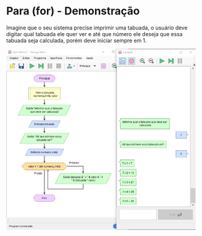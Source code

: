 # Para (for) - Demonstração

Imagine que o seu sistema precise imprimir uma tabuada, o usuário deve digitar qual tabuada ele quer ver e até que número ele deseja que essa tabuada seja calculada, porém deve iniciar sempre em 1.

<P align="center">
    <img src="../assets/demo_for.png">
</p>